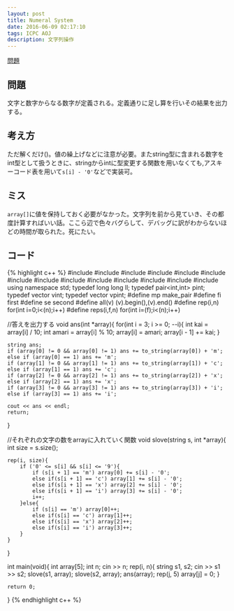 ```yaml
---
layout: post
title: Numeral System
date: 2016-06-09 02:17:10
tags: ICPC AOJ
description: 文字列操作
---
```


[問題](http://judge.u-aizu.ac.jp/onlinejudge/description.jsp?id=1137)

## 問題
文字と数字からなる数字が定義される。定義通りに足し算を行いその結果を出力する。

## 考え方
ただ解くだけ()。値の繰上げなどに注意が必要。またstring型に含まれる数字をint型として扱うときに、stringからintに型変更する関数を用いなくても,アスキーコード表を用いて`s[i] - '0'`などで実装可。

## ミス
`array[]`に値を保持しておく必要がなかった。文字列を前から見ていき、その都度計算すればいい話。ここら辺で色々バグらして、デバッグに訳がわからないほどの時間が取られた。死にたい。

## コード

{% highlight c++ %}
#include <iostream>
#include <string>
#include <algorithm>
#include <functional>
#include <vector>
#include <stack>
#include <queue>
#include <set>
#include <bitset>
#include <map>
#include <cstdio>
#include <cstdlib>
#include <cstring>
#include <cmath>
using namespace std;
typedef long long ll;
typedef pair<int,int> pint;
typedef vector<int> vint;
typedef vector<pint> vpint;
#define mp make_pair
#define fi first
#define se second
#define all(v) (v).begin(),(v).end()
#define rep(i,n) for(int i=0;i<(n);i++)
#define reps(i,f,n) for(int i=(f);i<(n);i++)

//答えを出力する
void ans(int *array){
	for(int i = 3; i >= 0; --i){
		int kai = array[i] / 10;
		int amari = array[i] % 10;
		array[i] = amari;
		array[i - 1] += kai;
	}

	string ans;
	if (array[0] != 0 && array[0] != 1) ans += to_string(array[0]) + 'm';
	else if (array[0] == 1) ans += 'm';
	if (array[1] != 0 && array[1] != 1) ans += to_string(array[1]) + 'c';
	else if (array[1] == 1) ans += 'c';
	if (array[2] != 0 && array[2] != 1) ans += to_string(array[2]) + 'x';
	else if (array[2] == 1) ans += 'x';
	if (array[3] != 0 && array[3] != 1) ans += to_string(array[3]) + 'i';
	else if (array[3] == 1) ans += 'i';

	cout << ans << endl;
	return;
}

//それぞれの文字の数をarrayに入れていく関数
void slove(string s, int *array){
	int size = s.size();

	rep(i, size){
		if ('0' <= s[i] && s[i] <= '9'){
			if (s[i + 1] == 'm') array[0] += s[i] - '0';
			else if(s[i + 1] == 'c') array[1] += s[i] - '0';
			else if(s[i + 1] == 'x') array[2] += s[i] - '0';
			else if(s[i + 1] == 'i') array[3] += s[i] - '0';
			i++;
		}else{
			if (s[i] == 'm') array[0]++;
			else if(s[i] == 'c') array[1]++;
			else if(s[i] == 'x') array[2]++;
			else if(s[i] == 'i') array[3]++;
		}
	}
}

int main(void){
	int array[5];
	int n; cin >> n;
	rep(i, n){
		string s1, s2;
		cin >> s1 >> s2;
		slove(s1, array);
		slove(s2, array);
		ans(array);
		rep(j, 5) array[j] = 0;
	}

	return 0;
}
{% endhighlight c++ %}